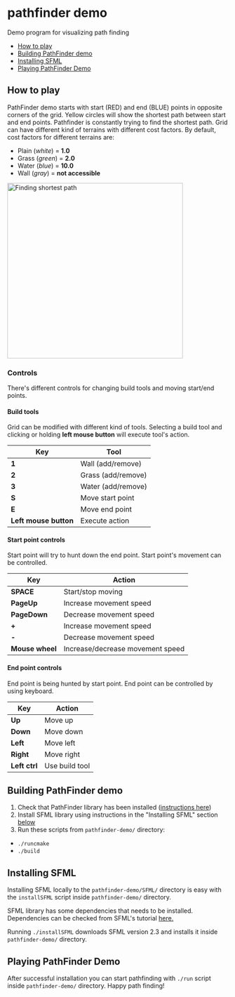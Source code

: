 # pathfinder demo
Demo program for visualizing path finding

* <a href="#how-to-play">How to play</a>
* <a href="#building-pathfinder-demo">Building PathFinder demo</a>
* <a href="#installing-sfml">Installing SFML</a>
* <a href="#playing-pathfinder-demo">Playing PathFinder Demo</a>

## How to play

PathFinder demo starts with start (RED) and end (BLUE) points in opposite corners of the grid. 
Yellow circles will show the shortest path between start and end points. 
Pathfinder is constantly trying to find the shortest path. Grid can have different kind of terrains with
different cost factors. By default, cost factors for different terrains are:

- Plain (*white*) = **1.0**
- Grass (*green*) = **2.0**
- Water (*blue*) = **10.0**
- Wall (*gray*) = **not accessible**

<img src="https://github.com/valtteripyyhtia/pathfinder/blob/master/dokumentit/images/pathfinder-basic-01.png?raw=true" alt="Finding shortest path" width="400px" />

### Controls

There's different controls for changing build tools and moving start/end points.

#### Build tools

Grid can be modified with different kind of tools. Selecting a build tool and 
clicking or holding **left mouse button** will execute tool's action.

Key                   | Tool
----------------------| -----------------
**1**                 | Wall (add/remove)
**2**                 | Grass (add/remove)
**3**                 | Water (add/remove)
**S**                 | Move start point
**E**                 | Move end point
**Left mouse button** | Execute action

#### Start point controls

Start point will try to hunt down the end point. Start point's movement can be controlled.

Key             | Action
----------------|--------------------
**SPACE**       | Start/stop moving
**PageUp**      | Increase movement speed
**PageDown**    | Decrease movement speed
**+**           | Increase movement speed
**-**           | Decrease movement speed
**Mouse wheel** | Increase/decrease movement speed

#### End point controls

End point is being hunted by start point. End point can be controlled by using keyboard.

Key             | Action
----------------|--------------------
**Up**          | Move up 
**Down**        | Move down
**Left**        | Move left
**Right**       | Move right
**Left ctrl**   | Use build tool

## Building PathFinder demo

1. Check that PathFinder library has been installed (<a href="https://github.com/valtteripyyhtia/pathfinder#installing-pathfinder-library">instructions here</a>)
2. Install SFML library using instructions in the "Installing SFML" section <a href="#installing-sfml">below</a>
3. Run these scripts from <code>pathfinder-demo/</code> directory:
  - <code>./runcmake</code>
  - <code>./build</code>

## Installing SFML

Installing SFML locally to the <code>pathfinder-demo/SFML/</code> directory is easy with the <code>installSFML</code> script inside <code>pathfinder-demo/</code> directory.

SFML library has some dependencies that needs to be installed. Dependencies can be checked from SFML's tutorial <a href="http://www.sfml-dev.org/tutorials/2.3/compile-with-cmake.php#installing-dependencies">here.</a>

Running <code>./installSFML</code> downloads SFML version 2.3 and installs it inside <code>pathfinder-demo/</code> directory.

## Playing PathFinder Demo

After successful installation you can start pathfinding with <code>./run</code> script inside <code>pathfinder-demo/</code> directory. Happy path finding!
